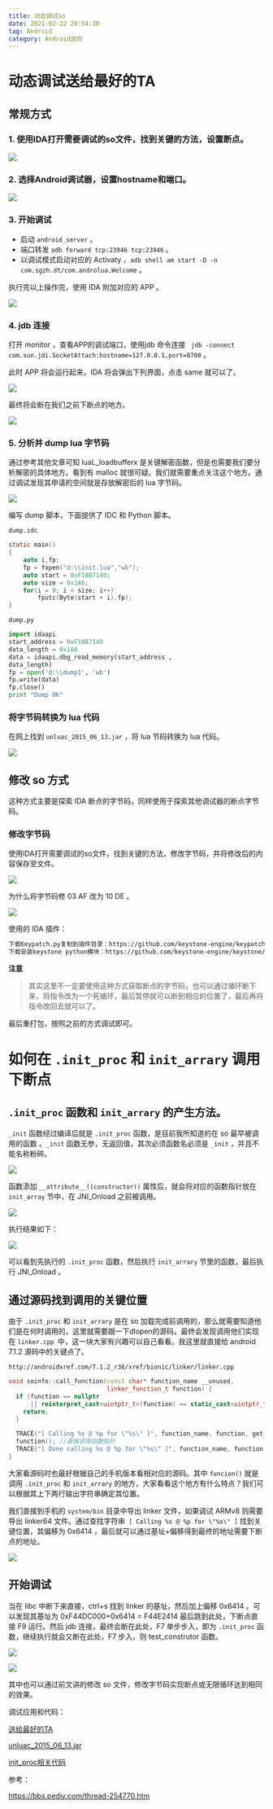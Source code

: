 ```yaml
---
title: 动态调试so
date: 2021-02-22 20:54:30
tag: Android
category: Android逆向
---
```



# 动态调试送给最好的TA

## 常规方式
### 1. 使用IDA打开需要调试的so文件，找到关键的方法，设置断点。

![](动态调试so/2021-02-22-20-57-11.png)

### 2. 选择Android调试器，设置hostname和端口。

![](动态调试so/2021-02-22-20-58-08.png)

### 3. 开始调试

- 启动 `android_server` 。
- 端口转发 `adb forward tcp:23946 tcp:23946` 。
- 以调试模式启动对应的 Activaty ，`adb shell am start -D -n com.sgzh.dt/com.androlua.Welcome` 。

执行完以上操作完，使用 IDA 附加对应的 APP 。

![](动态调试so/2021-02-22-21-02-38.png)

### 4. jdb 连接

打开 monitor ，查看APP的调试端口，使用jdb 命令连接 ` jdb -connect com.sun.jdi.SocketAttach:hostname=127.0.0.1,port=8700` 。

此时 APP 将会运行起来，IDA 将会弹出下列界面，点击 same 就可以了。

![](动态调试so/2021-02-22-21-07-35.png)

最终将会断在我们之前下断点的地方。

![](动态调试so/2021-02-22-21-08-20.png)


### 5. 分析并 dump lua 字节码
通过参考其他文章可知 luaL_loadbufferx 是关键解密函数，但是也需要我们要分析解密的具体地方。看到有 malloc 就很可疑。我们就需要重点关注这个地方。通过调试发现其申请的空间就是存放解密后的 lua 字节码。

![](动态调试so/2021-02-22-21-09-05.png)

编写 dump 脚本，下面提供了 IDC 和 Python 脚本。

`dump.idc`
```c
static main()
{
    auto i,fp;
    fp = fopen("d:\\init.lua","wb");
    auto start = 0xF18B7140;
    auto size = 0x1A6;
    for(i = 0; i < size; i++)
        fputc(Byte(start + i),fp); 
}
```
    dump.py
```python
import idaapi
start_address = 0xF18B7140
data_length = 0x1A6
data = idaapi.dbg_read_memory(start_address , 
data_length)
fp = open('d:\\dump1', 'wb')
fp.write(data)
fp.close()
print "Dump OK"
```

### 将字节码转换为 lua 代码
在网上找到 `unluac_2015_06_13.jar` ，将 lua 节码转换为 lua 代码。

![](动态调试so/2021-02-22-21-13-27.png)

## 修改 so 方式
这种方式主要是探索 IDA 断点的字节码，同样使用于探索其他调试器的断点字节码。

### 修改字节码
使用IDA打开需要调试的so文件，找到关键的方法，修改字节码，并将修改后的内容保存至文件。

![](动态调试so/2021-02-22-21-18-20.png)

为什么将字节码修 03 AF 改为 10 DE 。

![](动态调试so/2021-02-22-21-19-40.png)

使用的 IDA 插件：
```bash
下载Keypatch.py复制到插件目录：https://github.com/keystone-engine/keypatch
下载安装keystone python模块：https://github.com/keystone-engine/keystone/releases/download/0.9.1/keystone-0.9.1-python-win64.msi
```
**注意**
> 其实这里不一定要使用这种方式获取断点的字节码，也可以通过循环断下来，将指令改为一个死循环，最后暂停就可以断到相应的位置了，最后再将指令改回去就可以了。 

最后重打包，按照之前的方式调试即可。

# 如何在 `.init_proc` 和 `init_arrary` 调用下断点

##  `.init_proc` 函数和 `init_arrary` 的产生方法。
`_init` 函数经过编译后就是 `.init_proc` 函数，是目前我所知道的在 so 最早被调用的函数 。`_init` 函数无参，无返回值，其次必须函数名必须是 `_init` ，并且不能名称粉碎。


![](动态调试so/2021-02-22-21-36-04.png)

函数添加 `__attribute__((constructor))` 属性后，就会将对应的函数指针放在 `init_array` 节中，在 JNI_Onload 之前被调用。

![](动态调试so/2021-02-22-21-36-55.png)

执行结果如下：

![](动态调试so/2021-02-22-21-41-55.png)

可以看到先执行的 `.init_proc` 函数，然后执行  `init_arrary` 节里的函数，最后执行 JNI_Onload 。


## 通过源码找到调用的关键位置

由于 `.init_proc` 和 `init_arrary` 是在 so 加载完成前调用的，那么就需要知道他们是在何时调用的，这里就需要跟一下dlopen的源码，最终会发现调用他们实现在 `linker.cpp `中，这一块大家有兴趣可以自己看看。我这里就直接给 android 7.1.2 源码中的关键点了。

`http://androidxref.com/7.1.2_r36/xref/bionic/linker/linker.cpp`
```cpp
void soinfo::call_function(const char* function_name __unused, 
                           linker_function_t function) {
  if (function == nullptr 
      || reinterpret_cast<uintptr_t>(function) == static_cast<uintptr_t>(-1)) {
    return;
  }

  TRACE("[ Calling %s @ %p for \"%s\" ]", function_name, function, get_realpath());
  function(); //直接调用函数指针
  TRACE("[ Done calling %s @ %p for \"%s\" ]", function_name, function, get_realpath());
}
```
大家看源码时也最好根据自己的手机版本看相对应的源码。其中 `funcion()` 就是调用 `.init_proc` 和 `init_arrary` 的地方，大家看看这个地方有什么特点？我们可以根据其上下两行输出字符串确定其位置。

我们直接到手机的 `system/bin` 目录中导出 linker 文件，如果调试 ARMv8 则需要导出 linker64 文件。通过查找字符串` [ Calling %s @ %p for \"%s\" ]`  找到关键位置，其偏移为 0x6414 ，最后就可以通过基址+偏移得到最终的地址需要下断点的地址。

![](动态调试so/2021-02-24-19-19-27.png)

## 开始调试
当在 libc 中断下来直接，ctrl+s 找到 linker 的基址，然后加上偏移 0x6414 。可以发现其基址为 0xF44DC000+0x6414 = F44E2414‬ 最后跳到此处，下断点直接 F9 运行。然后 jdb 连接，最终会断在此处，F7 单步步入，即为 `.init_proc` 函数，继续执行就会又断在此处，F7 步入，则 test_construtor 函数。

![](动态调试so/2021-02-24-19-23-12.png)

![](动态调试so/2021-02-24-19-23-20.png)

其中也可以通过前文讲的修改 so 文件，修改字节码实现断点或无限循环达到相同的效果。

调试应用和代码：

[送给最好的TA](https://github.com/CKCat/Blog/blob/master/%E5%8A%A8%E6%80%81%E8%B0%83%E8%AF%95so/%E9%80%81%E7%BB%99%E6%9C%80%E5%A5%BD%E7%9A%84TA.apk)

[unluac_2015_06_13.jar](https://github.com/CKCat/Blog/blob/master/%E5%8A%A8%E6%80%81%E8%B0%83%E8%AF%95so/unluac_2015_06_13.jar)

[init_proc相关代码](https://github.com/CKCat/Blog/tree/master/%E5%8A%A8%E6%80%81%E8%B0%83%E8%AF%95so/ndkcode)


参考：

https://bbs.pediy.com/thread-254770.htm